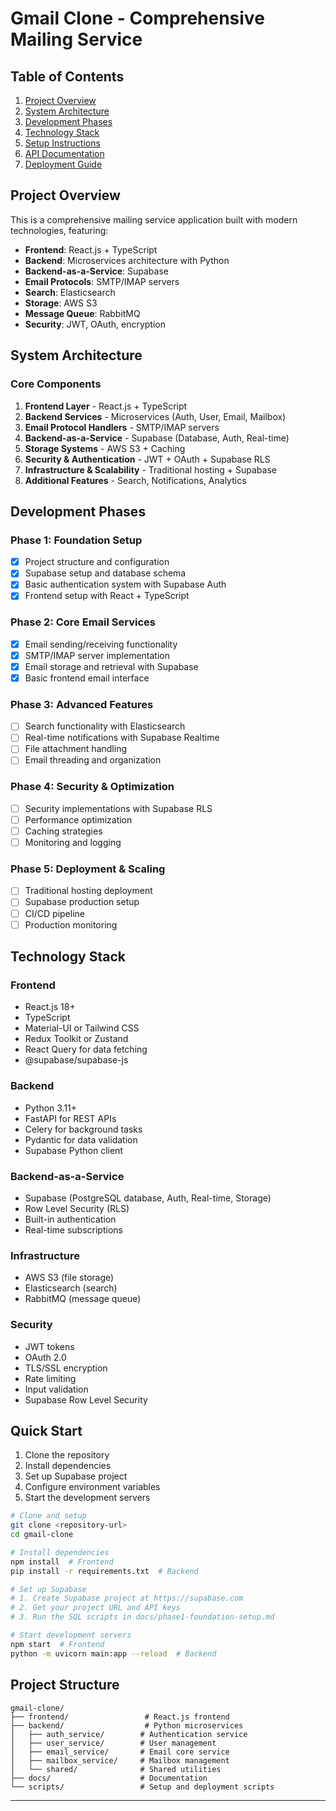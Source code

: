 # Gmail Clone - Comprehensive Mailing Service

## Table of Contents
1. [Project Overview](#project-overview)
2. [System Architecture](#system-architecture)
3. [Development Phases](#development-phases)
4. [Technology Stack](#technology-stack)
5. [Setup Instructions](#setup-instructions)
6. [API Documentation](#api-documentation)
7. [Deployment Guide](#deployment-guide)

## Project Overview

This is a comprehensive mailing service application built with modern technologies, featuring:

- **Frontend**: React.js + TypeScript
- **Backend**: Microservices architecture with Python
- **Backend-as-a-Service**: Supabase
- **Email Protocols**: SMTP/IMAP servers
- **Search**: Elasticsearch
- **Storage**: AWS S3
- **Message Queue**: RabbitMQ
- **Security**: JWT, OAuth, encryption

## System Architecture

### Core Components

1. **Frontend Layer** - React.js + TypeScript
2. **Backend Services** - Microservices (Auth, User, Email, Mailbox)
3. **Email Protocol Handlers** - SMTP/IMAP servers
4. **Backend-as-a-Service** - Supabase (Database, Auth, Real-time)
5. **Storage Systems** - AWS S3 + Caching
6. **Security & Authentication** - JWT + OAuth + Supabase RLS
7. **Infrastructure & Scalability** - Traditional hosting + Supabase
8. **Additional Features** - Search, Notifications, Analytics

## Development Phases

### Phase 1: Foundation Setup
- [x] Project structure and configuration
- [x] Supabase setup and database schema
- [x] Basic authentication system with Supabase Auth
- [x] Frontend setup with React + TypeScript

### Phase 2: Core Email Services
- [x] Email sending/receiving functionality
- [x] SMTP/IMAP server implementation
- [x] Email storage and retrieval with Supabase
- [x] Basic frontend email interface

### Phase 3: Advanced Features
- [ ] Search functionality with Elasticsearch
- [ ] Real-time notifications with Supabase Realtime
- [ ] File attachment handling
- [ ] Email threading and organization

### Phase 4: Security & Optimization
- [ ] Security implementations with Supabase RLS
- [ ] Performance optimization
- [ ] Caching strategies
- [ ] Monitoring and logging

### Phase 5: Deployment & Scaling
- [ ] Traditional hosting deployment
- [ ] Supabase production setup
- [ ] CI/CD pipeline
- [ ] Production monitoring

## Technology Stack

### Frontend
- React.js 18+
- TypeScript
- Material-UI or Tailwind CSS
- Redux Toolkit or Zustand
- React Query for data fetching
- @supabase/supabase-js

### Backend
- Python 3.11+
- FastAPI for REST APIs
- Celery for background tasks
- Pydantic for data validation
- Supabase Python client

### Backend-as-a-Service
- Supabase (PostgreSQL database, Auth, Real-time, Storage)
- Row Level Security (RLS)
- Built-in authentication
- Real-time subscriptions

### Infrastructure
- AWS S3 (file storage)
- Elasticsearch (search)
- RabbitMQ (message queue)

### Security
- JWT tokens
- OAuth 2.0
- TLS/SSL encryption
- Rate limiting
- Input validation
- Supabase Row Level Security

## Quick Start

1. Clone the repository
2. Install dependencies
3. Set up Supabase project
4. Configure environment variables
5. Start the development servers

```bash
# Clone and setup
git clone <repository-url>
cd gmail-clone

# Install dependencies
npm install  # Frontend
pip install -r requirements.txt  # Backend

# Set up Supabase
# 1. Create Supabase project at https://supabase.com
# 2. Get your project URL and API keys
# 3. Run the SQL scripts in docs/phase1-foundation-setup.md

# Start development servers
npm start  # Frontend
python -m uvicorn main:app --reload  # Backend
```

## Project Structure

```
gmail-clone/
├── frontend/                 # React.js frontend
├── backend/                  # Python microservices
│   ├── auth_service/        # Authentication service
│   ├── user_service/        # User management
│   ├── email_service/       # Email core service
│   ├── mailbox_service/     # Mailbox management
│   └── shared/              # Shared utilities
├── docs/                    # Documentation
└── scripts/                 # Setup and deployment scripts
```

---